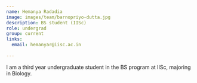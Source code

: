 ```yaml
---
name: Hemanya Radadia
image: images/team/barnopriyo-dutta.jpg
description: BS student (IISc)
role: undergrad
group: current
links:
  email: hemanyar@iisc.ac.in
  
---
```


 I am a third year undergraduate student in the BS program at IISc, majoring in Biology. 